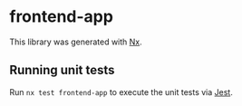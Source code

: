 # frontend-app

This library was generated with [Nx](https://nx.dev).

## Running unit tests

Run `nx test frontend-app` to execute the unit tests via [Jest](https://jestjs.io).
